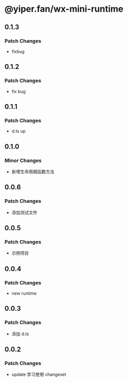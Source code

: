 # @yiper.fan/wx-mini-runtime

## 0.1.3

### Patch Changes

- fixbug

## 0.1.2

### Patch Changes

- fix bug

## 0.1.1

### Patch Changes

- d.ts up

## 0.1.0

### Minor Changes

- 新增生命周期函数方法

## 0.0.6

### Patch Changes

- 添加测试文件

## 0.0.5

### Patch Changes

- 示例项目

## 0.0.4

### Patch Changes

- new runtime

## 0.0.3

### Patch Changes

- 添加 d.ts

## 0.0.2

### Patch Changes

- update 学习使用 changeset
